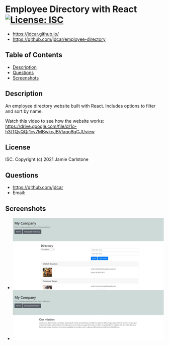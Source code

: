 # Employee Directory with React [![License: ISC](https://img.shields.io/badge/License-ISC-blue.svg)](https://opensource.org/licenses/ISC)
* https://jdcar.github.io/
* https://github.com/jdcar/employee-directory
## Table of Contents
* [Description](#description)
* [Questions](#questions)
* [Screenshots](#screenshots)
## Description
An employee directory website built with React. Includes options to filter and sort by name.

Watch this video to see how the website works: https://drive.google.com/file/d/1o-h3tTQyQQr1cy7MBwkcJBVIaqo8qCJf/view 
## License
ISC. Copyright (c) 2021 Jamie Carlstone
## Questions
* https://github.com/jdcar
* Email: 
## Screenshots
* ![Directory](/screenshots/screenshot-1.JPG "Directory")
* ![Home](/screenshots/screenshot-2.JPG "Home")